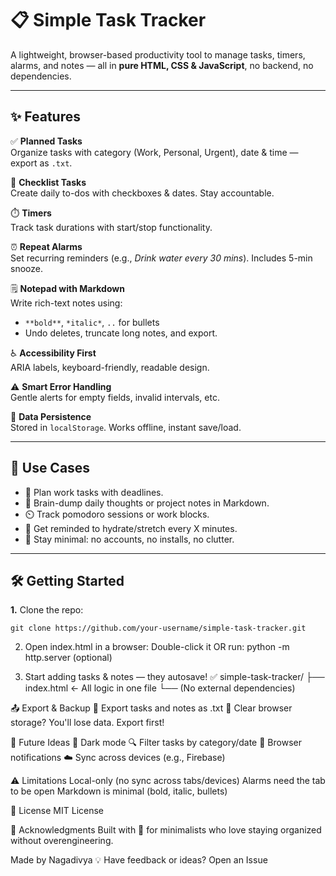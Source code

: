 # 📋 Simple Task Tracker

A lightweight, browser-based productivity tool to manage tasks, timers, alarms, and notes — all in **pure HTML, CSS & JavaScript**, no backend, no dependencies.

---

## ✨ Features

✅ **Planned Tasks**  
Organize tasks with category (Work, Personal, Urgent), date & time — export as `.txt`.

📝 **Checklist Tasks**  
Create daily to-dos with checkboxes & dates. Stay accountable.

⏱️ **Timers**  
Track task durations with start/stop functionality.

⏰ **Repeat Alarms**  
Set recurring reminders (e.g., *Drink water every 30 mins*). Includes 5-min snooze.

🗒️ **Notepad with Markdown**  
Write rich-text notes using:
- `**bold**`, `*italic*`, `..` for bullets  
- Undo deletes, truncate long notes, and export.

♿ **Accessibility First**  
ARIA labels, keyboard-friendly, readable design.

⚠️ **Smart Error Handling**  
Gentle alerts for empty fields, invalid intervals, etc.

💾 **Data Persistence**  
Stored in `localStorage`. Works offline, instant save/load.

---

## 🚀 Use Cases

- 💼 Plan work tasks with deadlines.
- 🧠 Brain-dump daily thoughts or project notes in Markdown.
- ⏲️ Track pomodoro sessions or work blocks.
- 🔁 Get reminded to hydrate/stretch every X minutes.
- 🧹 Stay minimal: no accounts, no installs, no clutter.

---

## 🛠️ Getting Started

**1.** Clone the repo:  
  ```
  git clone https://github.com/your-username/simple-task-tracker.git
  ```
2. Open index.html in a browser:
  Double-click it
  OR run: python -m http.server (optional)

3. Start adding tasks & notes — they autosave! ✅
  simple-task-tracker/
  ├── index.html  ← All logic in one file
  └── (No external dependencies)


📤 Export & Backup
  📁 Export tasks and notes as .txt
  🧹 Clear browser storage? You'll lose data. Export first!


🌱 Future Ideas
  🌙 Dark mode
  🔍 Filter tasks by category/date
  🔔 Browser notifications
  ☁️ Sync across devices (e.g., Firebase)

  
⚠️ Limitations
  Local-only (no sync across tabs/devices)
  Alarms need the tab to be open
  Markdown is minimal (bold, italic, bullets)

📝 License
  MIT License

🙌 Acknowledgments
  Built with 💖 for minimalists who love staying organized without overengineering.

Made by Nagadivya 💡
Have feedback or ideas? Open an Issue
